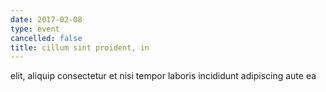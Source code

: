 ```yaml
---
date: 2017-02-08
type: event
cancelled: false
title: cillum sint proident, in
---
```

elit, aliquip consectetur et nisi tempor laboris incididunt adipiscing aute ea